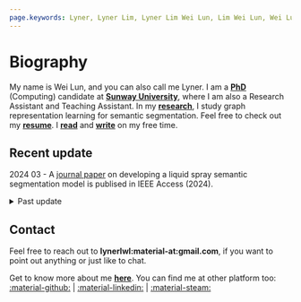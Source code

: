 ```yaml
---
page.keywords: Lyner, Lyner Lim, Lyner Lim Wei Lun, Lim Wei Lun, Wei Lun Lim
---
```


# Biography

<!-- ![Profile](photo.png){ align=left width=100px } <p> <b>Lyner Lim</b> <br> BIT (MMU, Malaysia), MSc (MMU, Malaysia). <br>  <br> <br>  <br>  </p> <br> -->

My name is Wei Lun, and you can also call me Lyner. I am a [**PhD**](phd.md) (Computing) candidate at [**Sunway University**](https://sunwayuniversity.edu.my/), where I am also a Research Assistant and Teaching Assistant. In my [**research**](publication.md), I study graph representation learning for semantic segmentation. Feel free to check out my [**resume**](https://bit.ly/lyner-cv). I [**read**](read.md) and [**write**](blog.md) on my free time.

## Recent update

2024 03 -  A <a href="https://ieeexplore.ieee.org/document/10459179" target="_blank">journal paper</a> on developing a liquid spray semantic segmentation model is publised in IEEE Access (2024).

<details>
<summary>Past update</summary>
2023 08 - A <a href="https://bit.ly/2023-08-icoco" target="_blank">conference paper</a> that study the effect of Gaussian blurring applied on image for U-Net inference is accepted by ICOCO 2023. <br>
2023 04 - Passed Proposal Defence. <br>
2022 10 - A <a href="https://bit.ly/2022-12-icoco" target="_blank">conference paper</a> that compare the performance of U-Net and Mask-RCNN is accepted by ICOCO 2022. <br>
2022 01 - Started PhD (Computing) in Sunway University. <br>
2021 08 - A <a href="https://www.mdpi.com/2079-7737/10/9/853" target="_blank">journal paper</a> on bioinformatics is publised in Biology (2021). <br>
2021 05 - Start working as research assistant at Sunway University. <br>
2020 09 - A <a href="https://ieeexplore.ieee.org/document/9210093" target="_blank">journal paper</a> on data mining is publised in IEEE Access (2020).
</details>

## Contact

Feel free to reach out to **lynerlwl:material-at:gmail.com**, if you want to point out anything or just like to chat. 

Get to know more about me [**here**](about.md). You can find me at other platform too: 
[:material-github:](https://github.com/lynerlwl) | 
[:material-linkedin:](https://linkedin.com/in/lynerlwl) |
[:material-steam:](https://steamcommunity.com/id/lynerlwl)